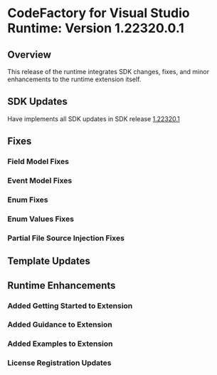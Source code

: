 # CodeFactory for Visual Studio Runtime: Version 1.22320.0.1

## Overview 
This release of the runtime integrates SDK changes, fixes, and minor enhancements to the runtime extension itself.

## SDK Updates
Have implements all SDK updates in SDK release [1.22320.1](../sdk/1.22320.1.md)

## Fixes

### Field Model Fixes

### Event Model Fixes

### Enum Fixes

### Enum Values Fixes

### Partial File Source Injection Fixes

## Template Updates

## Runtime Enhancements

### Added Getting Started to Extension

### Added Guidance to Extension

### Added Examples to Extension

### License Registration Updates





